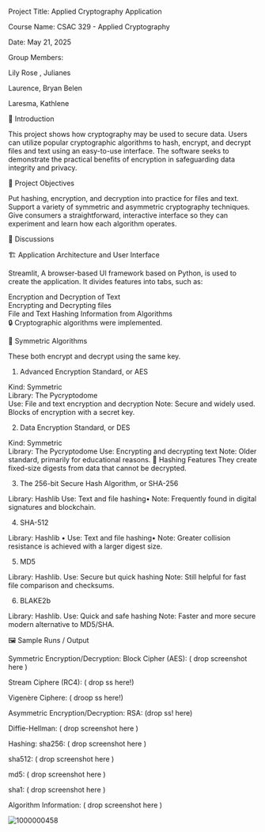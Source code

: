 Project Title: Applied Cryptography Application

Course Name: CSAC 329 - Applied Cryptography

Date: May 21, 2025


Group Members:

Lily Rose , Julianes

Laurence, Bryan Belen

Laresma, Kathlene 



📌 Introduction

This project shows how cryptography may be used to secure data.  Users can utilize popular cryptographic algorithms to hash, encrypt, and decrypt files and text using an easy-to-use interface.  The software seeks to demonstrate the practical benefits of encryption in safeguarding data integrity and privacy.

🎯 Project Objectives

Put hashing, encryption, and decryption into practice for files and text.  
Support a variety of symmetric and asymmetric cryptography techniques.
Give consumers a straightforward, interactive interface so they can experiment and learn how each algorithm operates.

🧩 Discussions

🏗️ Application Architecture and User Interface

 Streamlit, A browser-based UI framework based on Python, is used to create the application.  It divides features into tabs, such as:  

Encryption and Decryption of Text  
Encrypting and Decrypting files  
File and Text Hashing
Information from Algorithms  
🔒 Cryptographic algorithms were implemented.  

🔐 Symmetric Algorithms  

These both encrypt and decrypt using the same key.  

1.  Advanced Encryption Standard, or AES  

Kind: Symmetric  
Library: The Pycryptodome  
Use: File and text encryption and decryption
Note: Secure and widely used.  Blocks of encryption with a secret key.

2.  Data Encryption Standard, or DES  

Kind: Symmetric  
Library: The Pycryptodome
Use: Encrypting and decrypting text
Note: Older standard, primarily for educational reasons.
🔐 Hashing Features They create fixed-size digests from data that cannot be decrypted.

3. The 256-bit Secure Hash Algorithm, or SHA-256

Library: Hashlib
Use: Text and file hashing•
Note: Frequently found in digital signatures and blockchain.

4. SHA-512

Library: Hashlib •
Use: Text and file hashing•
Note: Greater collision resistance is achieved with a larger digest size.

5. MD5

Library: Hashlib.
Use: Secure but quick hashing
Note: Still helpful for fast file comparison and checksums.

6. BLAKE2b

Library: Hashlib.
Use: Quick and safe hashing
Note: Faster and more secure modern alternative to MD5/SHA.

🖼️ Sample Runs / Output

Symmetric Encryption/Decryption:
Block Cipher (AES):
( drop screenshot here )

Stream Ciphere (RC4):
( drop ss here!)

Vigenère Ciphere:
( droop ss here!)

Asymmetric Encryption/Decryption:
RSA:
(drop ss! here)

Diffie-Hellman:
( drop screenshot here )

Hashing:
sha256:
( drop screenshot here )

sha512:
( drop screenshot here )

md5:
( drop screenshot here )

sha1:
( drop screenshot here )

Algorithm Information:
( drop screenshot here )



 ![1000000458](https://github.com/user-attachments/assets/f33e1878-6316-47a2-8a7a-262c9ef5b269)







